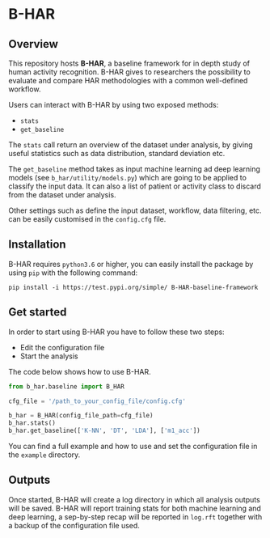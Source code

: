# B-HAR
## Overview
This repository hosts **B-HAR**, a baseline framework for in depth study of human activity recognition. 
B-HAR gives to researchers the possibility to evaluate  and  compare  HAR  methodologies with a common well-defined workflow.

Users can interact with B-HAR by using two exposed methods:

* `stats`
* `get_baseline`

The `stats` call return an overview of the dataset under analysis, by giving useful statistics such as data distribution, 
standard deviation etc.

The `get_baseline` method takes as input machine learning ad deep learning models (see `b_har/utility/models.py`) 
which are going to be applied to classify the input data.
It can also a list of patient or activity class to discard from the dataset under analysis.

Other settings such as define the input dataset, workflow, data filtering, etc. can be easily customised in the 
`config.cfg` file.

## Installation
B-HAR requires `python3.6` or higher, you can easily install the package by using `pip` with the following command:
```
pip install -i https://test.pypi.org/simple/ B-HAR-baseline-framework
```

## Get started
In order to start using B-HAR you have to follow these two steps:
* Edit the configuration file
* Start the analysis

The code below shows how to use B-HAR.
```python
from b_har.baseline import B_HAR

cfg_file = '/path_to_your_config_file/config.cfg'

b_har = B_HAR(config_file_path=cfg_file)
b_har.stats()
b_har.get_baseline(['K-NN', 'DT', 'LDA'], ['m1_acc'])
```
You can find a full example and how to use and set the configuration file in the `example` directory.

## Outputs
Once started, B-HAR will create a log directory in which all analysis outputs will be saved. B-HAR will report training 
stats for both machine learning and deep learning, a sep-by-step recap will be reported in `log.rft` together with a backup
of the configuration file used.